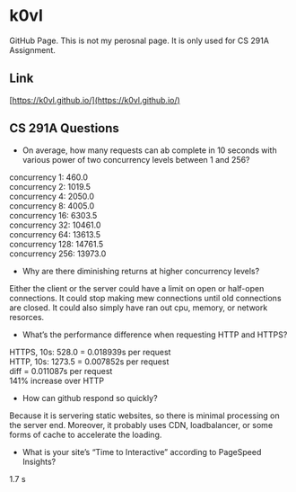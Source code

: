 # k0vl

GitHub Page. This is not my perosnal page. It is only used for CS 291A Assignment.

## Link

[https://k0vl.github.io/](https://k0vl.github.io/)

## CS 291A Questions

* On average, how many requests can ab complete in 10 seconds with various power of two concurrency levels between 1 and 256?

 concurrency 1: 460.0\
 concurrency 2: 1019.5\
 concurrency 4: 2050.0\
 concurrency 8: 4005.0\
 concurrency 16: 6303.5\
 concurrency 32: 10461.0\
 concurrency 64: 13613.5\
 concurrency 128: 14761.5\
 concurrency 256: 13973.0

* Why are there diminishing returns at higher concurrency levels?

 Either the client or the server could have a limit on open or half-open connections. It could stop making mew connections until old connections are closed. It could also simply have ran out cpu, memory, or network resorces.

* What’s the performance difference when requesting HTTP and HTTPS?

 HTTPS, 10s: 528.0 = 0.018939s per request\
 HTTP, 10s: 1273.5 = 0.007852s per request\
 diff = 0.011087s per request\
 141% increase over HTTP

* How can github respond so quickly?

 Because it is servering static websites, so there is minimal processing on the server end. Moreover, it probably uses CDN, loadbalancer, or some forms of cache to accelerate the loading.

* What is your site’s “Time to Interactive” according to PageSpeed Insights?

 1.7 s


